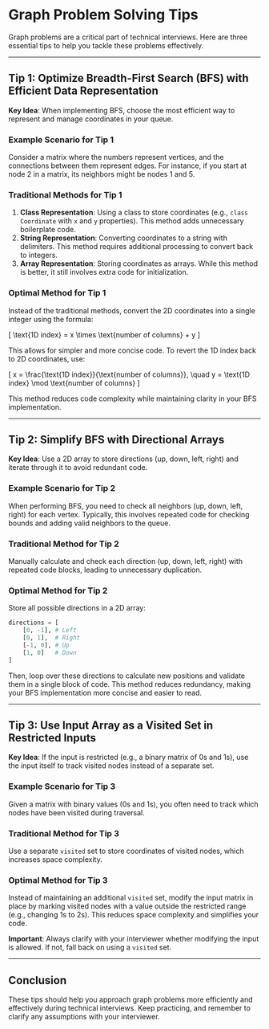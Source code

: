 # Graph Problem Solving Tips

Graph problems are a critical part of technical interviews. Here are three essential tips to help you tackle these problems effectively.

---

## Tip 1: Optimize Breadth-First Search (BFS) with Efficient Data Representation

**Key Idea**: When implementing BFS, choose the most efficient way to represent and manage coordinates in your queue.

### Example Scenario for Tip 1

Consider a matrix where the numbers represent vertices, and the connections between them represent edges. For instance, if you start at node 2 in a matrix, its neighbors might be nodes 1 and 5.

### Traditional Methods for Tip 1

1. **Class Representation**: Using a class to store coordinates (e.g., `class Coordinate` with `x` and `y` properties). This method adds unnecessary boilerplate code.
2. **String Representation**: Converting coordinates to a string with delimiters. This method requires additional processing to convert back to integers.
3. **Array Representation**: Storing coordinates as arrays. While this method is better, it still involves extra code for initialization.

### Optimal Method for Tip 1

Instead of the traditional methods, convert the 2D coordinates into a single integer using the formula:

\[
\text{1D index} = x \times \text{number of columns} + y
\]

This allows for simpler and more concise code. To revert the 1D index back to 2D coordinates, use:

\[
x = \frac{\text{1D index}}{\text{number of columns}}, \quad y = \text{1D index} \mod \text{number of columns}
\]

This method reduces code complexity while maintaining clarity in your BFS implementation.

---

## Tip 2: Simplify BFS with Directional Arrays

**Key Idea**: Use a 2D array to store directions (up, down, left, right) and iterate through it to avoid redundant code.

### Example Scenario for Tip 2

When performing BFS, you need to check all neighbors (up, down, left, right) for each vertex. Typically, this involves repeated code for checking bounds and adding valid neighbors to the queue.

### Traditional Method for Tip 2

Manually calculate and check each direction (up, down, left, right) with repeated code blocks, leading to unnecessary duplication.

### Optimal Method for Tip 2

Store all possible directions in a 2D array:

```python
directions = [
    [0, -1], # Left
    [0, 1],  # Right
    [-1, 0], # Up
    [1, 0]   # Down
]
```

Then, loop over these directions to calculate new positions and validate them in a single block of code. This method reduces redundancy, making your BFS implementation more concise and easier to read.

---

## Tip 3: Use Input Array as a Visited Set in Restricted Inputs

**Key Idea**: If the input is restricted (e.g., a binary matrix of 0s and 1s), use the input itself to track visited nodes instead of a separate set.

### Example Scenario for Tip 3

Given a matrix with binary values (0s and 1s), you often need to track which nodes have been visited during traversal.

### Traditional Method for Tip 3

Use a separate `visited` set to store coordinates of visited nodes, which increases space complexity.

### Optimal Method for Tip 3

Instead of maintaining an additional `visited` set, modify the input matrix in place by marking visited nodes with a value outside the restricted range (e.g., changing 1s to 2s). This reduces space complexity and simplifies your code.

**Important**: Always clarify with your interviewer whether modifying the input is allowed. If not, fall back on using a `visited` set.

---

## Conclusion

These tips should help you approach graph problems more efficiently and effectively during technical interviews. Keep practicing, and remember to clarify any assumptions with your interviewer.
